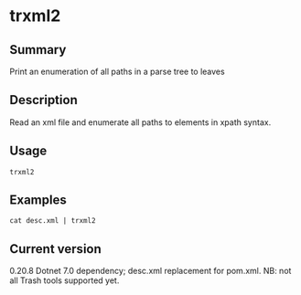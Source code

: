 # trxml2

## Summary

Print an enumeration of all paths in a parse tree to leaves

## Description

Read an xml file and enumerate all paths to elements in xpath syntax.

## Usage

    trxml2

## Examples

    cat desc.xml | trxml2

## Current version

0.20.8 Dotnet 7.0 dependency; desc.xml replacement for pom.xml. NB: not all Trash tools supported yet.
